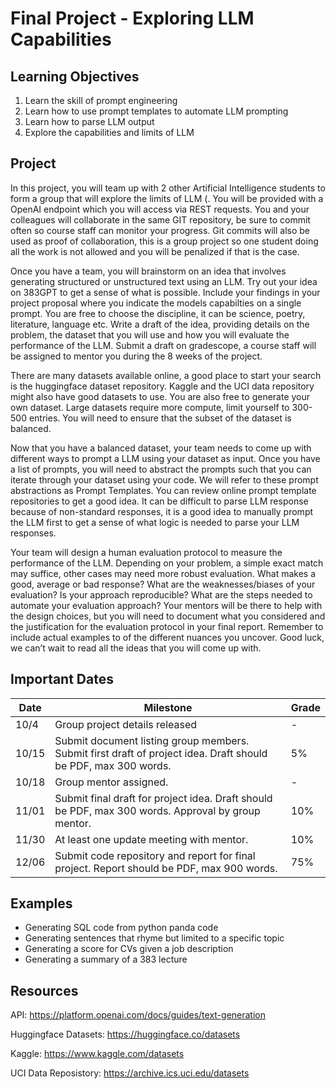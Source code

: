 # Final Project - Exploring LLM Capabilities

## Learning Objectives 
1.	Learn the skill of prompt engineering
2.	Learn how to use prompt templates to automate LLM prompting
3.	Learn how to parse LLM output
4.	Explore the capabilities and limits of LLM

## Project 

In this project, you will team up with 2 other Artificial Intelligence students to form a group that will explore the limits of LLM (. You will be provided with a OpenAI endpoint which you will access via REST requests. You and your colleagues will collaborate in the same GIT repository, be sure to commit often so course staff can monitor your progress. Git commits will also be used as proof of collaboration, this is a group project so one student doing all the work is not allowed and you will be penalized if that is the case. 

Once you have a team, you will brainstorm on an idea that involves generating structured or unstructured text using an LLM. Try out your idea on 383GPT to get a sense of what is possible. Include your findings in your project proposal where you indicate the models capabilties on a single prompt. You are free to choose the discipline, it can be science, poetry, literature, language etc. Write a draft of the idea, providing details on the problem, the dataset that you will use and how you will evaluate the performance of the LLM. Submit a draft on gradescope, a course staff will be assigned to mentor you during the 8 weeks of the project.

There are many datasets available online, a good place to start your search is the huggingface dataset repository. Kaggle and the UCI data repository might also have good datasets to use. You are also free to generate your own dataset. Large datasets require more compute, limit yourself to 300-500 entries. You will need to ensure that the subset of the dataset is balanced. 

Now that you have a balanced dataset, your team needs to come up with different ways to prompt a LLM using your dataset as input. Once you have a list of prompts, you will need to abstract the prompts such that you can iterate through your dataset using your code. We will refer to these prompt abstractions as Prompt Templates. You can review online prompt template repositories to get a good idea. It can be difficult to parse LLM response because of non-standard responses, it is a good idea to manually prompt the LLM first to get a sense of what logic is needed to parse your LLM responses.

Your team will design a human evaluation protocol to measure the performance of the LLM. Depending on your problem, a simple exact match may suffice, other cases may need more robust evaluation. What makes a good, average or bad response? What are the weaknesses/biases of your evaluation? Is your approach reproducible? What are the steps needed to automate your evaluation approach? Your mentors will be there to help with the design choices, but you will need to document what you considered and the justification for the evaluation protocol in your final report. Remember to include actual examples to of the different nuances you uncover. Good luck, we can’t wait to read all the ideas that you will come up with.

## Important Dates 
| Date  | Milestone | Grade  |
| --------- | --------- | --------- |
| 10/4 | Group project details released | -|
| 10/15 | Submit document listing group members. Submit first draft of project idea. Draft should be PDF, max 300 words. | 5%|
| 10/18 | Group mentor assigned. | -|
| 11/01 | Submit final draft for project idea. Draft should be PDF, max 300 words. Approval by group mentor.| 10% |
| 11/30 | At least one update meeting with mentor.| 10% |
| 12/06 | Submit code repository and report for final project. Report should be PDF, max 900 words.| 75%|

## Examples
* Generating SQL code from python panda code
* Generating sentences that rhyme but limited to a specific topic
* Generating a score for CVs given a job description
* Generating a summary of a 383 lecture

## Resources
API: https://platform.openai.com/docs/guides/text-generation

Huggingface Datasets: https://huggingface.co/datasets

Kaggle: https://www.kaggle.com/datasets

UCI Data Reposistory: https://archive.ics.uci.edu/datasets

